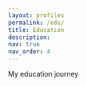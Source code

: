 ```yaml
---
layout: profiles
permalink: /edu/
title: Education
description:
nav: true
nav_order: 4
---
```


My education journey
